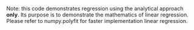 Note: this code demonstrates regression using the analytical approach **only**. Its purpose is to demonstrate the mathematics of linear regression. 
Please refer to numpy.polyfit for faster implementation linear regression.
